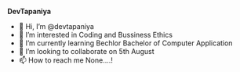 <b>DevTapaniya</b>

- 👋 Hi, I’m @devtapaniya
- 👀 I’m interested in Coding and Bussiness Ethics
- 🌱 I’m currently learning Bechlor Bachelor of Computer Application
- 💞️ I’m looking to collaborate on 5th August
- 📫 How to reach me None....!

<!---
devtapaniya/devtapaniya is a ✨ special ✨ repository because its `README.md` (this file) appears on your GitHub profile.
You can click the Preview link to take a look at your changes.
--->
